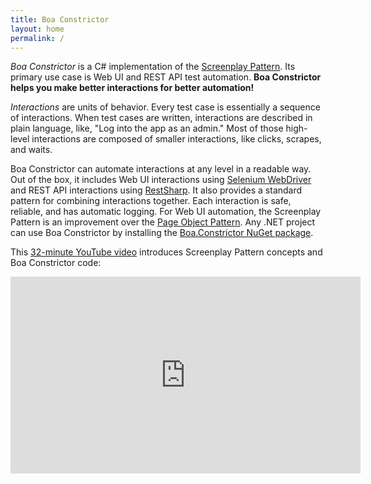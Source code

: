 ```yaml
---
title: Boa Constrictor
layout: home
permalink: /
---
```


*Boa Constrictor* is a C# implementation of the
[Screenplay Pattern](https://www.infoq.com/articles/Beyond-Page-Objects-Test-Automation-Serenity-Screenplay/).
Its primary use case is Web UI and REST API test automation.
**Boa Constrictor helps you make better interactions for better automation!**

*Interactions* are units of behavior.
Every test case is essentially a sequence of interactions.
When test cases are written, interactions are described in plain language, like, "Log into the app as an admin."
Most of those high-level interactions are composed of smaller interactions, like clicks, scrapes, and waits.

Boa Constrictor can automate interactions at any level in a readable way.
Out of the box, it includes Web UI interactions using [Selenium WebDriver](https://www.selenium.dev/)
and REST API interactions using [RestSharp](https://restsharp.dev/).
It also provides a standard pattern for combining interactions together.
Each interaction is safe, reliable, and has automatic logging.
For Web UI automation, the Screenplay Pattern is an improvement over the
[Page Object Pattern](https://www.selenium.dev/documentation/en/guidelines_and_recommendations/page_object_models/).
Any .NET project can use Boa Constrictor by installing the
[Boa.Constrictor NuGet package](https://www.nuget.org/packages/Boa.Constrictor).

This [32-minute YouTube video](https://youtu.be/i26B1afosCo)
introduces Screenplay Pattern concepts and Boa Constrictor code:

<p align="center">
<iframe width="560" height="315" src="https://www.youtube.com/embed/i26B1afosCo" title="YouTube video player" frameborder="0" allow="accelerometer; autoplay; clipboard-write; encrypted-media; gyroscope; picture-in-picture" allowfullscreen></iframe>
</p>